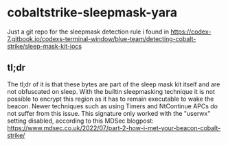 # cobaltstrike-sleepmask-yara
Just a git repo for the sleepmask detection rule i found in https://codex-7.gitbook.io/codexs-terminal-window/blue-team/detecting-cobalt-strike/sleep-mask-kit-iocs

## tl;dr
The tl;dr of it is that these bytes are part of the sleep mask kit itself and are not obfuscated on sleep. With the builtin sleepmasking technique it is not possible to encrypt this region as it has to remain executable to wake the beacon. Newer techniques such as using Timers and NtContinue APCs do not suffer from this issue. This signature only worked with the "userwx" setting disabled, according to this MDSec blogpost: https://www.mdsec.co.uk/2022/07/part-2-how-i-met-your-beacon-cobalt-strike/
